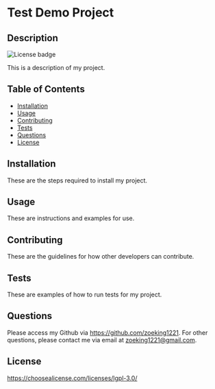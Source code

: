 # Test Demo Project

  ## Description
  ![License badge](https://img.shields.io/badge/License-GNU%20LGPLv3-brightgreen)
  

  This is a description of my project.

  ## Table of Contents
  * [Installation](#installation)
  * [Usage](#usage)
  * [Contributing](#contributing)
  * [Tests](#tests)
  * [Questions](#questions)
  * [License](#license)

  ## Installation
  These are the steps required to install my project.

  ## Usage
  These are instructions and examples for use.

  ## Contributing
  These are the guidelines for how other developers can contribute.

  ## Tests
  These are examples of how to run tests for my project.

  ## Questions
  Please access my Github via https://github.com/zoeking1221.
  For other questions, please contact me via email at zoeking1221@gmail.com.

  
  ## License 
  https://choosealicense.com/licenses/lgpl-3.0/
  